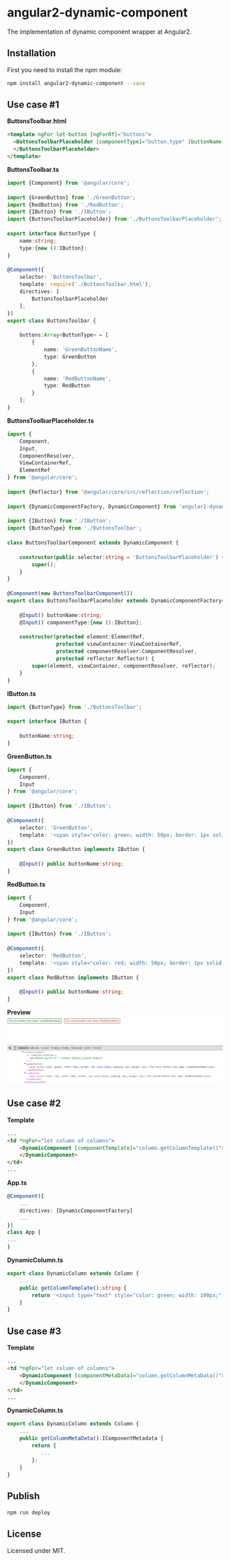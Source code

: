 # angular2-dynamic-component

The implementation of dynamic component wrapper at Angular2.

## Installation

First you need to install the npm module:
```sh
npm install angular2-dynamic-component --save
```

## Use case #1

**ButtonsToolbar.html**
```html
<template ngFor let-button [ngForOf]="buttons">
  <ButtonsToolbarPlaceholder [componentType]="button.type" [buttonName]="button.name">
  </ButtonsToolbarPlaceholder>
</template>
```

**ButtonsToolbar.ts**
```typescript
import {Component} from '@angular/core';

import {GreenButton} from './GreenButton';
import {RedButton} from './RedButton';
import {IButton} from './IButton';
import {ButtonsToolbarPlaceholder} from './ButtonsToolbarPlaceholder';

export interface ButtonType {
    name:string;
    type:{new ():IButton};
}

@Component({
    selector: 'ButtonsToolbar',
    template: require('./ButtonsToolbar.html'),
    directives: [
        ButtonsToolbarPlaceholder
    ],
})
export class ButtonsToolbar {

    buttons:Array<ButtonType> = [
        {
            name: 'GreenButtonName',
            type: GreenButton
        },
        {
            name: 'RedButtonName',
            type: RedButton
        }
    ];
}
```

**ButtonsToolbarPlaceholder.ts**
```typescript
import {
    Component,
    Input,
    ComponentResolver,
    ViewContainerRef,
    ElementRef
} from '@angular/core';

import {Reflector} from '@angular/core/src/reflection/reflection';

import {DynamicComponentFactory, DynamicComponent} from 'angular2-dynamic-component';

import {IButton} from './IButton';
import {ButtonType} from './ButtonsToolbar';

class ButtonsToolbarComponent extends DynamicComponent {

    constructor(public selector:string = 'ButtonsToolbarPlaceholder') {
        super();
    }
}

@Component(new ButtonsToolbarComponent())
export class ButtonsToolbarPlaceholder extends DynamicComponentFactory<IButton> implements IButton {

    @Input() buttonName:string;
    @Input() componentType:{new ():IButton};

    constructor(protected element:ElementRef,
                protected viewContainer:ViewContainerRef,
                protected componentResolver:ComponentResolver,
                protected reflector:Reflector) {
        super(element, viewContainer, componentResolver, reflector);
    }
}
```

**IButton.ts**
```typescript
import {ButtonType} from './ButtonsToolbar';

export interface IButton {

    buttonName:string;
}
```

**GreenButton.ts**
```typescript
import {
    Component,
    Input
} from '@angular/core';

import {IButton} from './IButton';

@Component({
    selector: 'GreenButton',
    template: '<span style="color: green; width: 50px; border: 1px solid black; padding: 6px; margin: 6px;">The first button with name: {{ buttonName }}</span>',
})
export class GreenButton implements IButton {

    @Input() public buttonName:string;
}
```

**RedButton.ts**
```typescript
import {
    Component,
    Input
} from '@angular/core';

import {IButton} from './IButton';

@Component({
    selector: 'RedButton',
    template: '<span style="color: red; width: 50px; border: 1px solid black; padding: 6px; margin: 6px;">The second button with name: {{ buttonName }}</span>',
})
export class RedButton implements IButton {

    @Input() public buttonName:string;
}
```

**Preview**
![Preview](demo/preview.png)

## Use case #2

**Template**
```html
...
<td *ngFor="let column of columns">
    <DynamicComponent [componentTemplate]="column.getColumnTemplate()">
    </DynamicComponent>
</td>
...
```

**App.ts**
```typescript
@Component({
    ...
    directives: [DynamicComponentFactory]
    ...
})
class App {
...
}
```

**DynamicColumn.ts**
```typescript
export class DynamicColumn extends Column {
    ...
    public getColumnTemplate():string {
        return '<input type="text" style="color: green; width: 100px;" [(ngModel)]="model" (ngModelChange)="onChange($event)"/>';
    }
}
```

## Use case #3

**Template**
```html
...
<td *ngFor="let column of columns">
    <DynamicComponent [componentMetaData]="column.getColumnMetaData()">
    </DynamicComponent>
</td>
...
```

**DynamicColumn.ts**
```typescript
export class DynamicColumn extends Column {
    ...
    public getColumnMetaData():IComponentMetadata {
        return {
           ...
        };
    }
}
```

## Publish

```sh
npm run deploy
```

## License

Licensed under MIT.